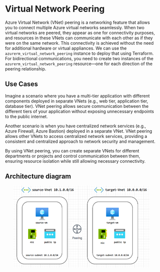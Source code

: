 # Virtual Network Peering
Azure Virtual Network (VNet) peering is a networking feature that allows you to connect multiple Azure virtual networks seamlessly. When two virtual networks are peered, they appear as one for connectivity purposes, and resources in these VNets can communicate with each other as if they were on the same network. This connectivity is achieved without the need for additional hardware or virtual appliances. We can use the ```azurerm_virtual_network_peering``` instance to deploy that using Terraform. For bidirectional communications, you need to create two instances of the ```azurerm_virtual_network_peering``` resource—one for each direction of the peering relationship.

## Use Cases
Imagine a scenario where you have a multi-tier application with different components deployed in separate VNets (e.g., web tier, application tier, database tier). VNet peering allows secure communication between the different tiers of your application without exposing unnecessary endpoints to the public internet.

Another scenario is when you have centralized network services (e.g., Azure Firewall, Azure Bastion) deployed in a separate VNet. VNet peering allows other VNets to access centralized network services, providing a consistent and centralized approach to network security and management.

By using VNet peering, you can create separate VNets for different departments or projects and control communication between them, ensuring resource isolation while still allowing necessary connectivity.

## Architecture diagram

<p align="center">
  <img width="450" height="270" src=./assets/ConnectionMonitor.png>
</p>